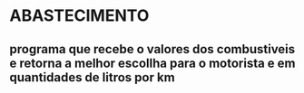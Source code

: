 # ABASTECIMENTO

## programa que recebe o valores dos combustiveis e retorna a melhor escollha para o motorista e em quantidades de litros por km

